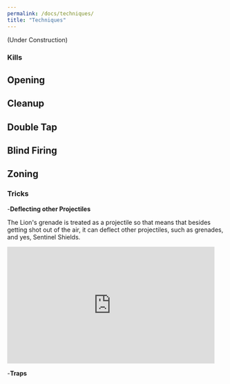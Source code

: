 ```yaml
---
permalink: /docs/techniques/
title: "Techniques"
---
```


(Under Construction)

### Kills

## Opening

## Cleanup

## Double Tap

## Blind Firing

## Zoning

### Tricks

-**Deflecting other Projectiles**

The Lion's grenade is treated as a projectile so that means that besides getting shot out of the air, it can deflect other projectiles, such as grenades, and yes, Sentinel Shields.

<iframe src="https://giphy.com/embed/hrA9F7LEVwyEEpHqDT" width="480" height="270" frameBorder="0" class="giphy-embed" allowFullScreen></iframe>

-**Traps**

